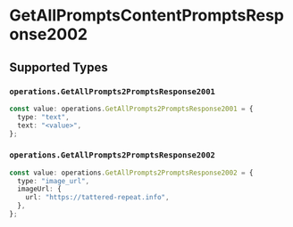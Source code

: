 # GetAllPromptsContentPromptsResponse2002


## Supported Types

### `operations.GetAllPrompts2PromptsResponse2001`

```typescript
const value: operations.GetAllPrompts2PromptsResponse2001 = {
  type: "text",
  text: "<value>",
};
```

### `operations.GetAllPrompts2PromptsResponse2002`

```typescript
const value: operations.GetAllPrompts2PromptsResponse2002 = {
  type: "image_url",
  imageUrl: {
    url: "https://tattered-repeat.info",
  },
};
```

